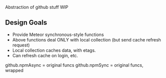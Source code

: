 Abstraction of github stuff WIP

## Design Goals

* Provide Meteor synchronous-style functions
* Above functions deal ONLY with local collection (but send cache refresh request)
* Local collection caches data, with etags.
* Can refresh cache on login, etc.

github.npmAsync = original funcs
github.npmSync = original funcs, wrapped

